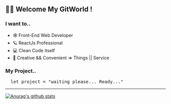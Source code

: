 <h2>👨‍💻 Welcome My GitWorld !</h2>

<h3>I want to..</h2>
<ul>
  <li>🕸 Front-End Web Developer</li>
  <li>🪐 ReactJs Professional</li>
  <li>💻 Clean Code itself</li>
  <li>💭 Creative && Convenient => Things || Service 
</ul>

<h3>My Project..</h3>
<pre>
  let project = "waiting please... Ready..."
</pre>

<hr />

[![Anurag's github stats](https://github-readme-stats.vercel.app/api?username=ShinChanU&hide=issues&count_private=true&show_icons=true&theme=chartreuse-dark)](https://github.com/anuraghazra/github-readme-stats)
